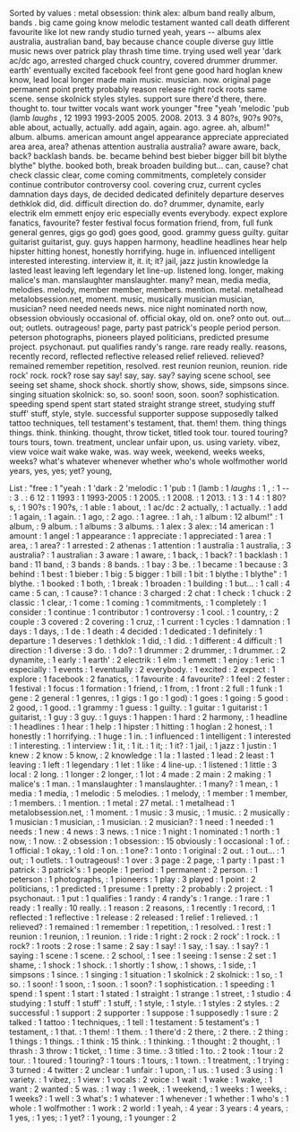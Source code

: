 Sorted by values :
metal obsession: think alex: album band really album, bands . big came going know melodic testament wanted call death different favourite like lot new randy studio turned yeah, years -- albums alex australia, australian band, bay because chance couple diverse guy little music news over patrick play thrash time time. trying used well year 'dark ac/dc ago, arrested charged chuck country, covered drummer drummer. earth' eventually excited facebook feel front gene good hard hoglan knew know, lead local longer made main music. musician. now. original page permanent point pretty probably reason release right rock roots same scene. sense skolnick styles styles. support sure there'd there, there. thought to. tour twitter vocals want work younger "free "yeah 'melodic 'pub (lamb *laughs* , 12 1993 1993-2005 2005. 2008. 2013. 3 4 80?s, 90?s 90?s, able about, actually, actually. add again, again. ago. agree. ah, album!" album. albums. american amount angel appearance appreciate appreciated area area, area? athenas attention australia australia? aware aware, back, back? backlash bands. be. became behind best bieber bigger bill bit blythe blythe" blythe. booked both, break broaden building but... can, cause? chat check classic clear, come coming commitments, completely consider continue contributor controversy cool. covering cruz, current cycles damnation days days, de decided dedicated definitely departure deserves dethklok did, did. difficult direction do. do? drummer, dynamite, early electrik elm emmett enjoy eric especially events everybody. expect explore fanatics, favourite? fester festival focus formation friend, from, full funk general genres, gigs go god) goes good, good. grammy guess guilty. guitar guitarist guitarist, guy. guys happen harmony, headline headlines hear help hipster hitting honest, honestly horrifying. huge in. influenced intelligent interested interesting. interview it, it. it; it? jail, jazz justin knowledge la lasted least leaving left legendary let line-up. listened long. longer, making malice's man. manslaughter manslaughter. many? mean, media media, melodies. melody, member member, members. mention. metal. metalhead metalobsession.net, moment. music, musically musician musician, musician? need needed needs news. nice night nominated north now, obsession obviously occasional of. official okay, old on. one? onto out. out... out; outlets. outrageous! page, party past patrick's people period person. peterson photographs, pioneers played politicians, predicted presume project. psychonaut. put qualifies randy's range. rare ready really. reasons, recently record, reflected reflective released relief relieved. relieved? remained remember repetition, resolved. rest reunion reunion, reunion. ride rock' rock. rock? rose say say! say, say. say? saying scene school, see seeing set shame, shock shock. shortly show, shows, side, simpsons since. singing situation skolnick: so, so. soon! soon, soon. soon? sophistication. speeding spend spent start stated straight strange street, studying stuff stuff' stuff, style, style. successful supporter suppose supposedly talked tattoo techniques, tell testament's testament, that. them! them. thing things things. think. thinking. thought, throw ticket, titled took tour. toured touring? tours tours, town. treatment, unclear unfair upon, us. using variety. vibez, view voice wait wake wake, was. way week, weekend, weeks weeks, weeks? what's whatever whenever whether who's whole wolfmother world years, yes, yes; yet? young, 

List :
"free : 1
"yeah : 1
'dark : 2
'melodic : 1
'pub : 1
(lamb : 1
*laughs* : 1
, : 1
-- : 3
. : 6
12 : 1
1993 : 1
1993-2005 : 1
2005. : 1
2008. : 1
2013. : 1
3 : 1
4 : 1
80?s, : 1
90?s : 1
90?s, : 1
able : 1
about, : 1
ac/dc : 2
actually, : 1
actually. : 1
add : 1
again, : 1
again. : 1
ago, : 2
ago. : 1
agree. : 1
ah, : 1
album : 12
album!" : 1
album, : 9
album. : 1
albums : 3
albums. : 1
alex : 3
alex: : 14
american : 1
amount : 1
angel : 1
appearance : 1
appreciate : 1
appreciated : 1
area : 1
area, : 1
area? : 1
arrested : 2
athenas : 1
attention : 1
australia : 1
australia, : 3
australia? : 1
australian : 3
aware : 1
aware, : 1
back, : 1
back? : 1
backlash : 1
band : 11
band, : 3
bands : 8
bands. : 1
bay : 3
be. : 1
became : 1
because : 3
behind : 1
best : 1
bieber : 1
big : 5
bigger : 1
bill : 1
bit : 1
blythe : 1
blythe" : 1
blythe. : 1
booked : 1
both, : 1
break : 1
broaden : 1
building : 1
but... : 1
call : 4
came : 5
can, : 1
cause? : 1
chance : 3
charged : 2
chat : 1
check : 1
chuck : 2
classic : 1
clear, : 1
come : 1
coming : 1
commitments, : 1
completely : 1
consider : 1
continue : 1
contributor : 1
controversy : 1
cool. : 1
country, : 2
couple : 3
covered : 2
covering : 1
cruz, : 1
current : 1
cycles : 1
damnation : 1
days : 1
days, : 1
de : 1
death : 4
decided : 1
dedicated : 1
definitely : 1
departure : 1
deserves : 1
dethklok : 1
did, : 1
did. : 1
different : 4
difficult : 1
direction : 1
diverse : 3
do. : 1
do? : 1
drummer : 2
drummer, : 1
drummer. : 2
dynamite, : 1
early : 1
earth' : 2
electrik : 1
elm : 1
emmett : 1
enjoy : 1
eric : 1
especially : 1
events : 1
eventually : 2
everybody. : 1
excited : 2
expect : 1
explore : 1
facebook : 2
fanatics, : 1
favourite : 4
favourite? : 1
feel : 2
fester : 1
festival : 1
focus : 1
formation : 1
friend, : 1
from, : 1
front : 2
full : 1
funk : 1
gene : 2
general : 1
genres, : 1
gigs : 1
go : 1
god) : 1
goes : 1
going : 5
good : 2
good, : 1
good. : 1
grammy : 1
guess : 1
guilty. : 1
guitar : 1
guitarist : 1
guitarist, : 1
guy : 3
guy. : 1
guys : 1
happen : 1
hard : 2
harmony, : 1
headline : 1
headlines : 1
hear : 1
help : 1
hipster : 1
hitting : 1
hoglan : 2
honest, : 1
honestly : 1
horrifying. : 1
huge : 1
in. : 1
influenced : 1
intelligent : 1
interested : 1
interesting. : 1
interview : 1
it, : 1
it. : 1
it; : 1
it? : 1
jail, : 1
jazz : 1
justin : 1
knew : 2
know : 5
know, : 2
knowledge : 1
la : 1
lasted : 1
lead : 2
least : 1
leaving : 1
left : 1
legendary : 1
let : 1
like : 4
line-up. : 1
listened : 1
little : 3
local : 2
long. : 1
longer : 2
longer, : 1
lot : 4
made : 2
main : 2
making : 1
malice's : 1
man. : 1
manslaughter : 1
manslaughter. : 1
many? : 1
mean, : 1
media : 1
media, : 1
melodic : 5
melodies. : 1
melody, : 1
member : 1
member, : 1
members. : 1
mention. : 1
metal : 27
metal. : 1
metalhead : 1
metalobsession.net, : 1
moment. : 1
music : 3
music, : 1
music. : 2
musically : 1
musician : 1
musician, : 1
musician. : 2
musician? : 1
need : 1
needed : 1
needs : 1
new : 4
news : 3
news. : 1
nice : 1
night : 1
nominated : 1
north : 1
now, : 1
now. : 2
obsession : 1
obsession: : 15
obviously : 1
occasional : 1
of. : 1
official : 1
okay, : 1
old : 1
on. : 1
one? : 1
onto : 1
original : 2
out. : 1
out... : 1
out; : 1
outlets. : 1
outrageous! : 1
over : 3
page : 2
page, : 1
party : 1
past : 1
patrick : 3
patrick's : 1
people : 1
period : 1
permanent : 2
person. : 1
peterson : 1
photographs, : 1
pioneers : 1
play : 3
played : 1
point : 2
politicians, : 1
predicted : 1
presume : 1
pretty : 2
probably : 2
project. : 1
psychonaut. : 1
put : 1
qualifies : 1
randy : 4
randy's : 1
range. : 1
rare : 1
ready : 1
really : 10
really. : 1
reason : 2
reasons, : 1
recently : 1
record, : 1
reflected : 1
reflective : 1
release : 2
released : 1
relief : 1
relieved. : 1
relieved? : 1
remained : 1
remember : 1
repetition, : 1
resolved. : 1
rest : 1
reunion : 1
reunion, : 1
reunion. : 1
ride : 1
right : 2
rock : 2
rock' : 1
rock. : 1
rock? : 1
roots : 2
rose : 1
same : 2
say : 1
say! : 1
say, : 1
say. : 1
say? : 1
saying : 1
scene : 1
scene. : 2
school, : 1
see : 1
seeing : 1
sense : 2
set : 1
shame, : 1
shock : 1
shock. : 1
shortly : 1
show, : 1
shows, : 1
side, : 1
simpsons : 1
since. : 1
singing : 1
situation : 1
skolnick : 2
skolnick: : 1
so, : 1
so. : 1
soon! : 1
soon, : 1
soon. : 1
soon? : 1
sophistication. : 1
speeding : 1
spend : 1
spent : 1
start : 1
stated : 1
straight : 1
strange : 1
street, : 1
studio : 4
studying : 1
stuff : 1
stuff' : 1
stuff, : 1
style, : 1
style. : 1
styles : 2
styles. : 2
successful : 1
support : 2
supporter : 1
suppose : 1
supposedly : 1
sure : 2
talked : 1
tattoo : 1
techniques, : 1
tell : 1
testament : 5
testament's : 1
testament, : 1
that. : 1
them! : 1
them. : 1
there'd : 2
there, : 2
there. : 2
thing : 1
things : 1
things. : 1
think : 15
think. : 1
thinking. : 1
thought : 2
thought, : 1
thrash : 3
throw : 1
ticket, : 1
time : 3
time. : 3
titled : 1
to. : 2
took : 1
tour : 2
tour. : 1
toured : 1
touring? : 1
tours : 1
tours, : 1
town. : 1
treatment, : 1
trying : 3
turned : 4
twitter : 2
unclear : 1
unfair : 1
upon, : 1
us. : 1
used : 3
using : 1
variety. : 1
vibez, : 1
view : 1
vocals : 2
voice : 1
wait : 1
wake : 1
wake, : 1
want : 2
wanted : 5
was. : 1
way : 1
week, : 1
weekend, : 1
weeks : 1
weeks, : 1
weeks? : 1
well : 3
what's : 1
whatever : 1
whenever : 1
whether : 1
who's : 1
whole : 1
wolfmother : 1
work : 2
world : 1
yeah, : 4
year : 3
years : 4
years, : 1
yes, : 1
yes; : 1
yet? : 1
young, : 1
younger : 2

